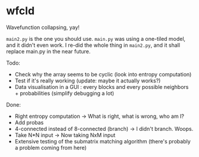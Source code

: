 # wfcld
Wavefunction collapsing, yay!

`main2.py` is the one you should use. `main.py` was using a one-tiled model, and it didn't even work. I re-did the whole thing in `main2.py`, and it shall replace main.py in the near future.

Todo:
* Check why the array seems to be cyclic (look into entropy computation)
* Test if it's really working (update: maybe it actually works?)
* Data visualisation in a GUI : every blocks and every possible neighbors + probabilities (simplify debugging a lot)

Done:
* Right entropy computation -> What is right, what is wrong, who am I?
* Add probas
* 4-connected instead of 8-connected (branch) -> I didn't branch. Woops.
* Take N\*N input -> Now taking NxM input
* Extensive testing of the submatrix matching algorithm (there's probably a problem coming from here)
